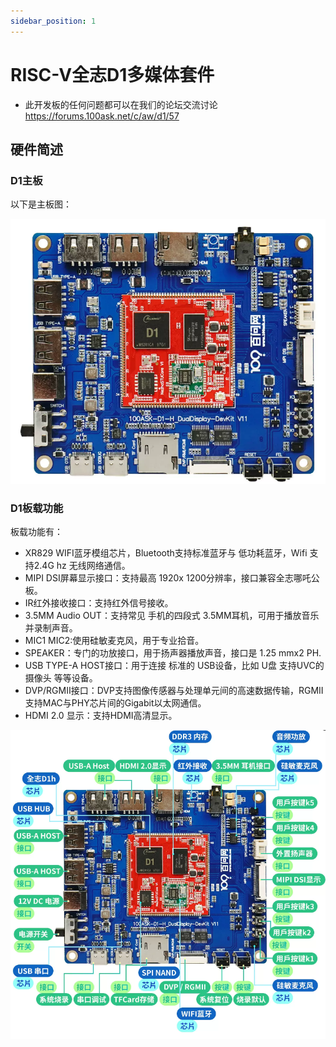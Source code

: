 ```yaml
---
sidebar_position: 1
---
```

# RISC-V全志D1多媒体套件

* 此开发板的任何问题都可以在我们的论坛交流讨论 https://forums.100ask.net/c/aw/d1/57 

## 硬件简述

### D1主板
以下是主板图：

![image-20240628114231875](images/image-20240628114231875.png)

### D1板载功能
板载功能有：

- XR829 WIFI蓝牙模组芯片，Bluetooth支持标准蓝牙与 低功耗蓝牙，Wifi 支持2.4G hz 无线网络通信。
- MIPI DSI屏幕显示接口：支持最高 1920x 1200分辨率，接口兼容全志哪吒公板。
- IR红外接收接口：支持红外信号接收。
- 3.5MM Audio OUT：支持常见 手机的四段式 3.5MM耳机，可用于播放音乐并录制声音。
- MIC1 MIC2:使用硅敏麦克风，用于专业拾音。
- SPEAKER：专门的功放接口，用于扬声器播放声音，接口是 1.25 mmx2 PH.
- USB TYPE-A HOST接口：用于连接 标准的 USB设备，比如 U盘 支持UVC的摄像头 等等设备。
- DVP/RGMII接口：DVP支持图像传感器与处理单元间的高速数据传输，RGMII支持MAC与PHY芯片间的Gigabit以太网通信。
- HDMI 2.0 显示：支持HDMI高清显示。

![image-20240628105654828](images/image-20240628105654828.png)


